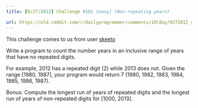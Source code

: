 ```yaml
---
title: [9/27/2012] Challenge #101 [easy] (Non-repeating years) 

url: https://old.reddit.com/r/dailyprogrammer/comments/10l8ay/9272012_challenge_101_easy_nonrepeating_years/
---
```


This challenge comes to us from user [skeeto](/u/skeeto)

Write a program to count the number years in an inclusive range of years that have no repeated digits.

For example, 2012 has a repeated digit (2) while 2013 does not. Given the range [1980, 1987], your program would return 7 (1980, 1982, 1983, 1984, 1985, 1986, 1987).

Bonus: Compute the longest run of years of repeated digits and the longest run of years of non-repeated digits for [1000, 2013].